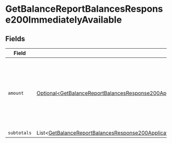 # GetBalanceReportBalancesResponse200ImmediatelyAvailable


## Fields

| Field                                                                                                                                                                                                                                                                | Type                                                                                                                                                                                                                                                                 | Required                                                                                                                                                                                                                                                             | Description                                                                                                                                                                                                                                                          |
| -------------------------------------------------------------------------------------------------------------------------------------------------------------------------------------------------------------------------------------------------------------------- | -------------------------------------------------------------------------------------------------------------------------------------------------------------------------------------------------------------------------------------------------------------------- | -------------------------------------------------------------------------------------------------------------------------------------------------------------------------------------------------------------------------------------------------------------------- | -------------------------------------------------------------------------------------------------------------------------------------------------------------------------------------------------------------------------------------------------------------------- |
| `amount`                                                                                                                                                                                                                                                             | [Optional\<GetBalanceReportBalancesResponse200ApplicationHalPlusJsonResponseBodyTotalsCapitalImmediatelyAvailableAmount>](../../models/operations/GetBalanceReportBalancesResponse200ApplicationHalPlusJsonResponseBodyTotalsCapitalImmediatelyAvailableAmount.md)   | :heavy_minus_sign:                                                                                                                                                                                                                                                   | In v2 endpoints, monetary amounts are represented as objects with a `currency` and `value` field.                                                                                                                                                                    |
| `subtotals`                                                                                                                                                                                                                                                          | List\<[GetBalanceReportBalancesResponse200ApplicationHalPlusJsonResponseBodyTotalsCapitalImmediatelyAvailableSubtotals](../../models/operations/GetBalanceReportBalancesResponse200ApplicationHalPlusJsonResponseBodyTotalsCapitalImmediatelyAvailableSubtotals.md)> | :heavy_minus_sign:                                                                                                                                                                                                                                                   | N/A                                                                                                                                                                                                                                                                  |